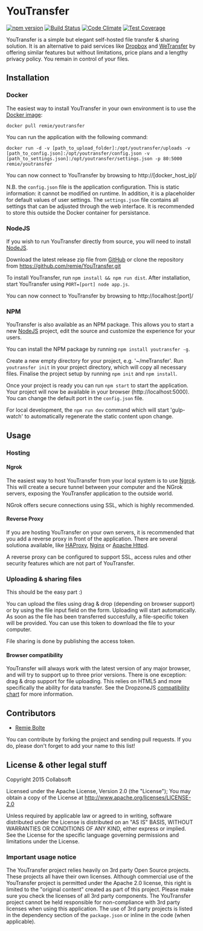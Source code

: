 # YouTransfer

[![npm version](https://badge.fury.io/js/youtransfer.svg)](http://badge.fury.io/js/youtransfer) [![Build Status](https://travis-ci.org/remie/YouTransfer.svg?branch=master)](https://travis-ci.org/remie/YouTransfer) [![Code Climate](https://codeclimate.com/github/remie/YouTransfer/badges/gpa.svg)](https://codeclimate.com/github/remie/YouTransfer) [![Test Coverage](https://codeclimate.com/github/remie/YouTransfer/badges/coverage.svg)](https://codeclimate.com/github/remie/YouTransfer/coverage)

YouTransfer is a simple but elegant self-hosted file transfer & sharing solution. It is an alternative to paid services like [Dropbox](http://dropbox.com) and [WeTransfer](http://wetransfer.com) by offering similar features but without limitations, price plans and a lengthy privacy policy. You remain in control of your files.

## Installation

### Docker

The easiest way to install YouTransfer in your own environment is to use the [Docker image](http://hub.docker.com/r/remie/youtransfer/):

`docker pull remie/youtransfer`

You can run the application with the following command:

`docker run -d -v [path_to_upload_folder]:/opt/youtransfer/uploads -v [path_to_config.json]:/opt/youtransfer/config.json -v [path_to_settings.json]:/opt/youtransfer/settings.json -p 80:5000 remie/youtransfer`

You can now connect to YouTransfer by browsing to http://[docker_host_ip]/

N.B. the `config.json` file is the application configuration. This is static information: it cannot be modified on runtime. In addition, it is a placeholder for default values of user settings. The `settings.json` file contains all settings that can be adjusted through the web interface. It is recommended to store this outside the Docker container for persistance.

### NodeJS

If you wish to run YouTransfer directly from source, you will need to install [NodeJS](http://nodejs.org). 

Download the latest release zip file from [GitHub](https://github.com/remie/YouTransfer/releases) or clone the repository from https://github.com/remie/YouTransfer.git

To install YouTransfer, run `npm install && npm run dist`.
After installation, start YouTransfer using `PORT=[port] node app.js`.

You can now connect to YouTransfer by browsing to http://localhost:[port]/

### NPM

YouTransfer is also available as an NPM package. This allows you to start a new [NodeJS](http://nodejs.org) project, edit the source and customize the experience for your users.

You can install the NPM package by running `npm install youtransfer -g`.

Create a new empty directory for your project, e.g. '~/meTransfer'. Run `youtransfer init` in your project directory, which will copy all necessary files. Finalise the project setup by running `npm init` and `npm install`.

Once your project is ready you can run `npm start` to start the application. Your project will now be available in your browser (http://localhost:5000). You can change the default port in the `config.json` file.

For local development, the `npm run dev` command which will start 'gulp-watch' to automatically regenerate the static content upon change.

## Usage

### Hosting

#### Ngrok

The easiest way to host YouTransfer from your local system is to use [Ngrok](http://ngrok.com). This will create a secure tunnel between your computer and the NGrok servers, exposing the YouTransfer application to the outside world. 

NGrok offers secure connections using SSL, which is highly recommended.

#### Reverse Proxy

If you are hosting YouTransfer on your own servers, it is recommended that you add a reverse proxy in front of the application. There are several solutiona available, like [HAProxy](http://www.haproxy.org), [Nginx](http://nginx.org) or [Apache Httpd](http://httpd.apache.org). 

A reverse proxy can be configured to support SSL, access rules and other security features which are not part of YouTransfer.

### Uploading & sharing files

This should be the easy part :)

You can upload the files using drag & drop (depending on browser support) or by using the file input field on the form. Uploading will start automatically. As soon as the file has been transferred succesfully, a file-specific token will be provided. You can use this token to download the file to your computer. 

File sharing is done by publishing the access token.

#### Browser compatibility

YouTransfer will always work with the latest version of any major browser, and will try to support up to three prior versions. There is one exception: drag & drop support for file uploading. This relies on HTML5 and more specifically the ability for data transfer. See the DropzoneJS [compatibility chart](http://www.dropzonejs.com/#browser-support) for more information.

## Contributors

- [Remie Bolte](https://github.com/remie)

You can contribute by forking the project and sending pull requests. If you do, please don't forget to add your name to this list!

## License & other legal stuff

Copyright 2015 Collabsoft

Licensed under the Apache License, Version 2.0 (the "License");
You may obtain a copy of the License at http://www.apache.org/licenses/LICENSE-2.0

Unless required by applicable law or agreed to in writing, software
distributed under the License is distributed on an "AS IS" BASIS,
WITHOUT WARRANTIES OR CONDITIONS OF ANY KIND, either express or implied.
See the License for the specific language governing permissions and
limitations under the License.

### Important usage notice

The YouTransfer project relies heavily on 3rd party Open Source projects. These projects all have their own licenses. Although commercial use of the YouTransfer project is permitted under the Apache 2.0 license, this right is limited to the "original content" created as part of this project. Please make sure you check the licenses of all 3rd party components. The YouTransfer project cannot be held responsible for non-compliance with 3rd party licenses when using this application. The use of 3rd party projects is listed in the dependency section of the `package.json` or inline in the code (when applicable).
